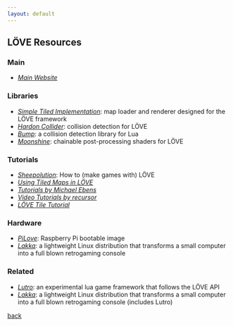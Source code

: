 ```yaml
---
layout: default
---
```


## LÖVE Resources

### Main

* _[Main Website](https://love2d.org/)_

### Libraries

* _[Simple Tiled Implementation](https://github.com/karai17/Simple-Tiled-Implementation)_: map loader and renderer designed for the LÖVE framework
* _[Hardon Collider](http://vrld.github.io/HardonCollider/)_: collision detection for LÖVE
* _[Bump](https://github.com/kikito/bump.lua)_: a collision detection library for Lua
* _[Moonshine](https://github.com/vrld/moonshine)_: chainable post-processing shaders for LÖVE

### Tutorials

* _[Sheepolution](http://sheepolution.com/learn/book/contents)_: How to (make games with) LÖVE
* _[Using Tiled Maps in LÖVE](http://lua.space/gamedev/using-tiled-maps-in-love)_
* _[Tutorials by Michael Ebens](http://ebens.me/categories/tutorials/)_
* _[Video Tutorials by recursor](https://www.youtube.com/watch?v=Jte9o4S6rlo&list=PLZVNxI_lsRW2kXnJh2BMb6D82HCAoSTUB)_
* _[LÖVE Tile Tutorial](https://github.com/kikito/love-tile-tutorial/wiki)_

### Hardware

* _[PiLove](http://pilove.mitako.eu/)_: Raspberry Pi bootable image
* _[Lakka](http://www.lakka.tv/)_: a lightweight Linux distribution that transforms a small computer into a full blown retrogaming console

### Related

* _[Lutro](https://docs.libretro.com/library/lutro/)_: an experimental lua game framework that follows the LÖVE API
* _[Lakka](http://www.lakka.tv/)_: a lightweight Linux distribution that transforms a small computer into a full blown retrogaming console (includes Lutro)

[back](../)

